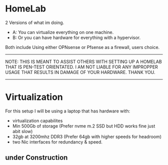 # HomeLab
2 Versions of what im doing. 
- A: You can virtualize everything on one machine.
- B: Or you can have hardware for everything with a hypervisor. 

Both include Using either OPNsense or Pfsense as a firewall, users choice. 

____________________________________________________________________________________________

NOTE: THIS IS MEANT TO ASSIST OTHERS WITH SETTING UP A HOMELAB THAT IS PEN-TEST ORIENTATED. 
I AM NOT LIABLE FOR ANY IMPROPPER USAGE THAT RESULTS IN DAMAGE OF YOUR HARDWARE. THANK YOU. 

____________________________________________________________________________________________

# Virtualization 

For this setup I will be using a laptop that has hardware with:
- virtualization capabilites
- Min 500Gb of storage (Prefer nvme m.2 SSD but HDD works fine just abit slow)
- 32gb at 3200mhz DDR3 (Prefer 64gb with higher speeds for headroom)
- two Nic interfaces for redundancy & speed.





## under Construction

